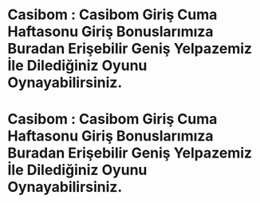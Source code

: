 # Casibom : Casibom Giriş Cuma Haftasonu Giriş Bonuslarımıza Buradan Erişebilir Geniş Yelpazemiz İle Dilediğiniz Oyunu Oynayabilirsiniz.
# Casibom : Casibom Giriş Cuma Haftasonu Giriş Bonuslarımıza Buradan Erişebilir Geniş Yelpazemiz İle Dilediğiniz Oyunu Oynayabilirsiniz.
